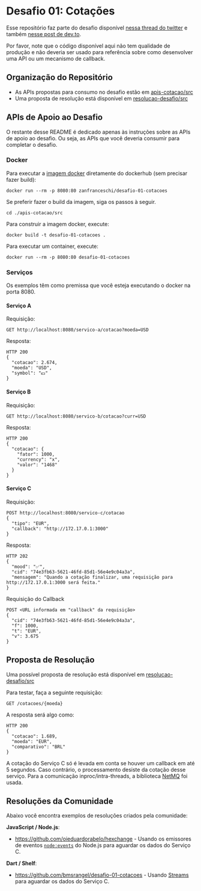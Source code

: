 # Desafio 01: Cotações
Esse repositório faz parte do desafio disponível [nessa thread do twitter](https://twitter.com/zanfranceschi/status/1548344242010869763) e também [nesse post de dev.to](https://dev.to/zanfranceschi/desafio-integracao-com-apis-4jco).

Por favor, note que o código disponível aqui não tem qualidade de produção e não deveria ser usado para referência sobre como desenvolver uma API ou um mecanismo de callback.

## Organização do Repositório
- As APIs propostas para consumo no desafio estão em [apis-cotacao/src](./apis-cotacao/src)
- Uma proposta de resolução está disponível em [resolucao-desafio/src](./resolucao-desafio/src)


## APIs de Apoio ao Desafio

O restante desse README é dedicado apenas às instruções sobre as APIs de apoio ao desafio. Ou seja, as APIs que você deveria consumir para completar o desafio.

### Docker
Para executar a [imagem docker](https://hub.docker.com/repository/docker/zanfranceschi/desafio-01-cotacoes) diretamente do dockerhub (sem precisar fazer build):
~~~
docker run --rm -p 8080:80 zanfranceschi/desafio-01-cotacoes
~~~

Se preferir fazer o build da imagem, siga os passos à seguir.
~~~
cd ./apis-cotacao/src
~~~

Para construir a imagem docker, execute:
~~~
docker build -t desafio-01-cotacoes .
~~~

Para executar um container, execute:
~~~
docker run --rm -p 8080:80 desafio-01-cotacoes
~~~


### Serviços
Os exemplos têm como premissa que você esteja executando o docker na porta 8080.

#### Serviço A

Requisição:
~~~
GET http://localhost:8080/servico-a/cotacao?moeda=USD
~~~

Resposta:
~~~
HTTP 200
{
  "cotacao": 2.674,
  "moeda": "USD",
  "symbol": "💵"
}
~~~


#### Serviço B

Requisição:
~~~
GET http://localhost:8080/servico-b/cotacao?curr=USD
~~~

Resposta:
~~~
HTTP 200
{
  "cotacao": {
    "fator": 1000,
    "currency": "x",
    "valor": "1468"
  }
}
~~~


#### Serviço C

Requisição:
~~~
POST http://localhost:8080/servico-c/cotacao
{
  "tipo": "EUR",
  "callback": "http://172.17.0.1:3000"
}
~~~

Resposta:
~~~
HTTP 202
{
  "mood": "✅",
  "cid": "74e3fb63-5621-46fd-85d1-56e4e9c04a3a",
  "mensagem": "Quando a cotação finalizar, uma requisição para http://172.17.0.1:3000 será feita."
}
~~~

Requisição do Callback
~~~
POST <URL informada em "callback" da requisição>
{
  "cid": "74e3fb63-5621-46fd-85d1-56e4e9c04a3a",
  "f": 1000,
  "t": "EUR",
  "v": 3.675
}
~~~

## Proposta de Resolução
Uma possível proposta de resolução está disponível em [resolucao-desafio/src](./resolucao-desafio/src)

Para testar, faça a seguinte requisição:
~~~
GET /cotacoes/{moeda}
~~~

A resposta será algo como:
~~~
HTTP 200
{
  "cotacao": 1.689,
  "moeda": "EUR",
  "comparativo": "BRL"
}
~~~

A cotação do Serviço C só é levada em conta se houver um callback em até 5 segundos. Caso contrário, o processamento desiste da cotação desse serviço. Para a comunicação inproc/intra-threads, a biblioteca [NetMQ](https://github.com/zeromq/netmq) foi usada.

## Resoluções da Comunidade

Abaixo você encontra exemplos de resoluções criados pela comunidade:

**JavaScript / Node.js**:
- https://github.com/oieduardorabelo/hexchange - Usando os emissores de eventos [`node:events`](https://nodejs.org/api/events.html#awaiting-multiple-events-emitted-on-processnexttick) do Node.js para aguardar os dados do Serviço C.

**Dart / Shelf**:
- https://github.com/bmsrangel/desafio-01-cotacoes - Usando [Streams](https://api.dart.dev/stable/2.17.3/dart-async/StreamController-class.html) para aguardar os dados do Serviço C.
